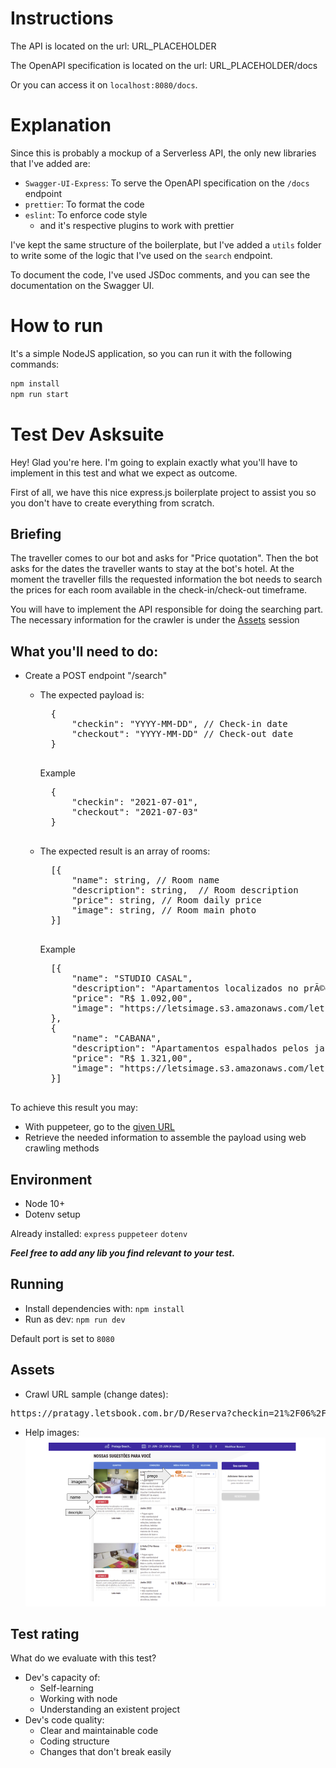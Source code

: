 # Instructions

The API is located on the url: URL_PLACEHOLDER

The OpenAPI specification is located on the url: URL_PLACEHOLDER/docs

Or you can access it on `localhost:8080/docs`.

# Explanation

Since this is probably a mockup of a Serverless API, the only new libraries that I've added are:

- `Swagger-UI-Express`: To serve the OpenAPI specification on the `/docs` endpoint
- `prettier`: To format the code
- `eslint`: To enforce code style
  - and it's respective plugins to work with prettier

I've kept the same structure of the boilerplate, but I've added a `utils` folder to write some of the logic that I've used on the `search` endpoint.

To document the code, I've used JSDoc comments, and you can see the documentation on the Swagger UI.

# How to run

It's a simple NodeJS application, so you can run it with the following commands:

```bash
npm install
npm run start
```

# Test Dev Asksuite

Hey! Glad you're here.
I'm going to explain exactly what you'll have to implement in this test and what we expect as outcome.

First of all, we have this nice express.js boilerplate project to assist you so you don't have to create everything from scratch.

## Briefing

The traveller comes to our bot and asks for "Price quotation". Then the bot asks for the dates the traveller wants to
stay at the bot's hotel.
At the moment the traveller fills the requested information the bot needs to search the prices for each room available in the check-in/check-out
timeframe.

You will have to implement the API responsible for doing the searching part.
The necessary information for the crawler is under the [Assets](#assets) session

## What you'll need to do:

- Create a POST endpoint "/search"

  - The expected payload is:

      <pre>
      {
          "checkin": "YYYY-MM-DD", // Check-in date
          "checkout": "YYYY-MM-DD" // Check-out date
      }
      </pre>

    Example

      <pre>
      {
          "checkin": "2021-07-01", 
          "checkout": "2021-07-03"
      }
      </pre>

  - The expected result is an array of rooms:

      <pre>
      [{
          "name": string, // Room name
          "description": string,  // Room description
          "price": string, // Room daily price
          "image": string, // Room main photo
      }]
      </pre>

    Example

      <pre>
      [{
          "name": "STUDIO CASAL",
          "description": "Apartamentos localizados no prÃ©dio principal do Resort, prÃ³ximos a recepÃ§Ã£o e a Ã¡rea de convivÃªncia, com vista para Ã¡rea de estacionamento nÃ£o possuem varanda. Acomoda atÃ© 1 adulto e 1 crianÃ§a ou 2 adultos", 
          "price": "R$ 1.092,00",
          "image": "https://letsimage.s3.amazonaws.com/letsbook/193/quartos/30/fotoprincipal.jpg"
      },
      {
          "name": "CABANA",
          "description": "Apartamentos espalhados pelos jardins do Resort, com vista jardim possuem varanda. Acomoda atÃ© 4 adultos ou 3 adultos e 1 crianÃ§a ou 2 adultos e 2 crianÃ§a ou 1 adulto e 3 crianÃ§as, em duas camas casal.", 
          "price": "R$ 1.321,00",
          "image": "https://letsimage.s3.amazonaws.com/letsbook/193/quartos/32/fotoprincipal.jpg"
      }]
      </pre>

To achieve this result you may:

- With puppeteer, go to the [given URL](#assets)
- Retrieve the needed information to assemble the payload using web crawling methods

## Environment

- Node 10+
- Dotenv setup

Already installed: `express` `puppeteer` `dotenv`

**_Feel free to add any lib you find relevant to your test._**

## Running

- Install dependencies with: `npm install`
- Run as dev: `npm run dev`

Default port is set to `8080`

## Assets

- Crawl URL sample (change dates):
<pre>https://pratagy.letsbook.com.br/D/Reserva?checkin=21%2F06%2F2022&checkout=25%2F06%2F2022&cidade=&hotel=12&adultos=2&criancas=&destino=Pratagy+Beach+Resort+All+Inclusive&promocode=&tarifa=&mesCalendario=6%2F14%2F2022</pre>
- Help images:
  ![sample_1](assets/sample_1.png)

## Test rating

What do we evaluate with this test?

- Dev's capacity of:
  - Self-learning
  - Working with node
  - Understanding an existent project
- Dev's code quality:
  - Clear and maintainable code
  - Coding structure
  - Changes that don't break easily
